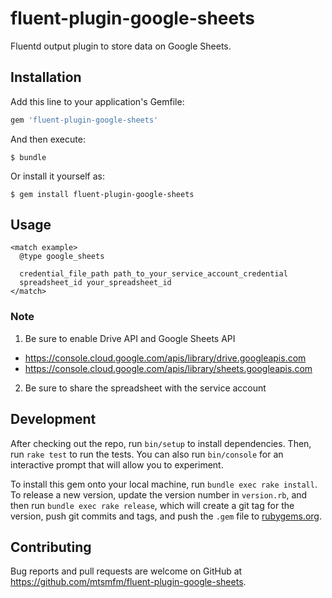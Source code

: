 # fluent-plugin-google-sheets

Fluentd output plugin to store data on Google Sheets.

## Installation

Add this line to your application's Gemfile:

```ruby
gem 'fluent-plugin-google-sheets'
```

And then execute:

    $ bundle

Or install it yourself as:

    $ gem install fluent-plugin-google-sheets

## Usage

```
<match example>
  @type google_sheets

  credential_file_path path_to_your_service_account_credential
  spreadsheet_id your_spreadsheet_id
</match>
```

### Note

1. Be sure to enable Drive API and Google Sheets API

- https://console.cloud.google.com/apis/library/drive.googleapis.com
- https://console.cloud.google.com/apis/library/sheets.googleapis.com

2. Be sure to share the spreadsheet with the service account

## Development

After checking out the repo, run `bin/setup` to install dependencies. Then, run `rake test` to run the tests. You can also run `bin/console` for an interactive prompt that will allow you to experiment.

To install this gem onto your local machine, run `bundle exec rake install`. To release a new version, update the version number in `version.rb`, and then run `bundle exec rake release`, which will create a git tag for the version, push git commits and tags, and push the `.gem` file to [rubygems.org](https://rubygems.org).

## Contributing

Bug reports and pull requests are welcome on GitHub at https://github.com/mtsmfm/fluent-plugin-google-sheets.
